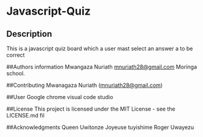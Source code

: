 # Javascript-Quiz
## Description
This is a javascript quiz board which a user mast select an answer a to be correct

##Authors information
Mwangaza Nuriath
mnuriath28@gmail.com
Moringa school.

##Contributing
Mwanagaza Nuriath (mnuriath28@gmail.com)


##User
Google chrome
visual code studio




##License
This project is licensed under the MIT License - see the LICENSE.md fil

##Acknowledgments
Queen Uwitonze
Joyeuse tuyishime
Roger Uwayezu


